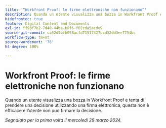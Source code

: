 ```yaml
---
title: '“Workfront Proof: le firme elettroniche non funzionano”'
description: Quando un utente visualizza una bozza in Workfront Proof e tenta di prendere una decisione utilizzando una firma elettronica, questa non è efficace e l’utente non può firmare la decisione.
hidefromtoc: true
feature: Digital Content and Documents
exl-id: ff93f7b2-7d40-44ba-b8f6-f02cda5acde9
source-git-commit: ca62d3bfb098acfd71517427ccd32dd3ee7754bc
workflow-type: tm+mt
source-wordcount: '76'
ht-degree: 100%

---
```


# Workfront Proof: le firme elettroniche non funzionano


<!-- 
>[!NOTE]
>
>This issue was fixed on April 5, 2024.

-->

<!--wf. wfp-->

Quando un utente visualizza una bozza in Workfront Proof e tenta di prendere una decisione utilizzando una firma elettronica, questa non è efficace e l’utente non può firmare la decisione.

_Segnalato per la prima volta il mercoledì 26 marzo 2024._
